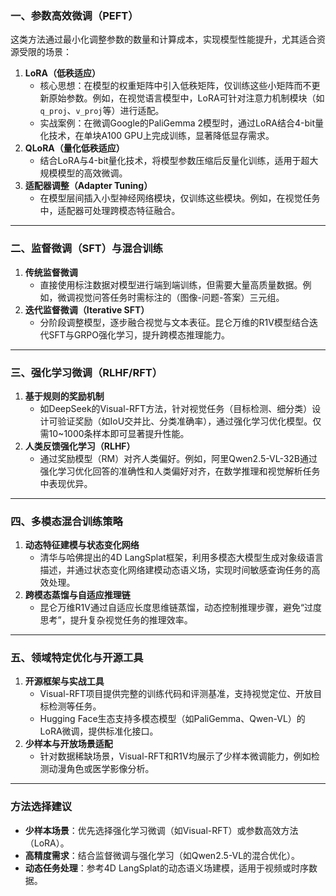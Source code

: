 ### 一、**参数高效微调（PEFT）**  
这类方法通过最小化调整参数的数量和计算成本，实现模型性能提升，尤其适合资源受限的场景：  
1. **LoRA（低秩适应）**  
   - 核心思想：在模型的权重矩阵中引入低秩矩阵，仅训练这些小矩阵而不更新原始参数。例如，在视觉语言模型中，LoRA可针对注意力机制模块（如`q_proj`、`v_proj`等）进行适配。  
   - 实战案例：在微调Google的PaliGemma 2模型时，通过LoRA结合4-bit量化技术，在单块A100 GPU上完成训练，显著降低显存需求。  
2. **QLoRA（量化低秩适应）**  
   - 结合LoRA与4-bit量化技术，将模型参数压缩后反量化训练，适用于超大规模模型的高效微调。  
3. **适配器调整（Adapter Tuning）**  
   - 在模型层间插入小型神经网络模块，仅训练这些模块。例如，在视觉任务中，适配器可处理跨模态特征融合。  

---

### 二、**监督微调（SFT）与混合训练**  
1. **传统监督微调**  
   - 直接使用标注数据对模型进行端到端训练，但需要大量高质量数据。例如，微调视觉问答任务时需标注的（图像-问题-答案）三元组。  
2. **迭代监督微调（Iterative SFT）**  
   - 分阶段调整模型，逐步融合视觉与文本表征。昆仑万维的R1V模型结合迭代SFT与GRPO强化学习，提升跨模态推理能力。  

---

### 三、**强化学习微调（RLHF/RFT）**  
1. **基于规则的奖励机制**  
   - 如DeepSeek的Visual-RFT方法，针对视觉任务（目标检测、细分类）设计可验证奖励（如IoU交并比、分类准确率），通过强化学习优化模型。仅需10~1000条样本即可显著提升性能。  
2. **人类反馈强化学习（RLHF）**  
   - 通过奖励模型（RM）对齐人类偏好。例如，阿里Qwen2.5-VL-32B通过强化学习优化回答的准确性和人类偏好对齐，在数学推理和视觉解析任务中表现优异。  

---

### 四、**多模态混合训练策略**  
1. **动态特征建模与状态变化网络**  
   - 清华与哈佛提出的4D LangSplat框架，利用多模态大模型生成对象级语言描述，并通过状态变化网络建模动态语义场，实现时间敏感查询任务的高效处理。  
2. **跨模态蒸馏与自适应推理链**  
   - 昆仑万维R1V通过自适应长度思维链蒸馏，动态控制推理步骤，避免“过度思考”，提升复杂视觉任务的推理效率。  

---

### 五、**领域特定优化与开源工具**  
1. **开源框架与实战工具**  
   - Visual-RFT项目提供完整的训练代码和评测基准，支持视觉定位、开放目标检测等任务。  
   - Hugging Face生态支持多模态模型（如PaliGemma、Qwen-VL）的LoRA微调，提供标准化接口。  
2. **少样本与开放场景适配**  
   - 针对数据稀缺场景，Visual-RFT和R1V均展示了少样本微调能力，例如检测动漫角色或医学影像分析。  

---

### **方法选择建议**  
- **少样本场景**：优先选择强化学习微调（如Visual-RFT）或参数高效方法（LoRA）。  
- **高精度需求**：结合监督微调与强化学习（如Qwen2.5-VL的混合优化）。  
- **动态任务处理**：参考4D LangSplat的动态语义场建模，适用于视频或时序数据。  
